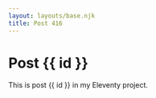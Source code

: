 ```yaml
---
layout: layouts/base.njk
title: Post 416
---
```


# Post {{ id }}

This is post {{ id }} in my Eleventy project.
